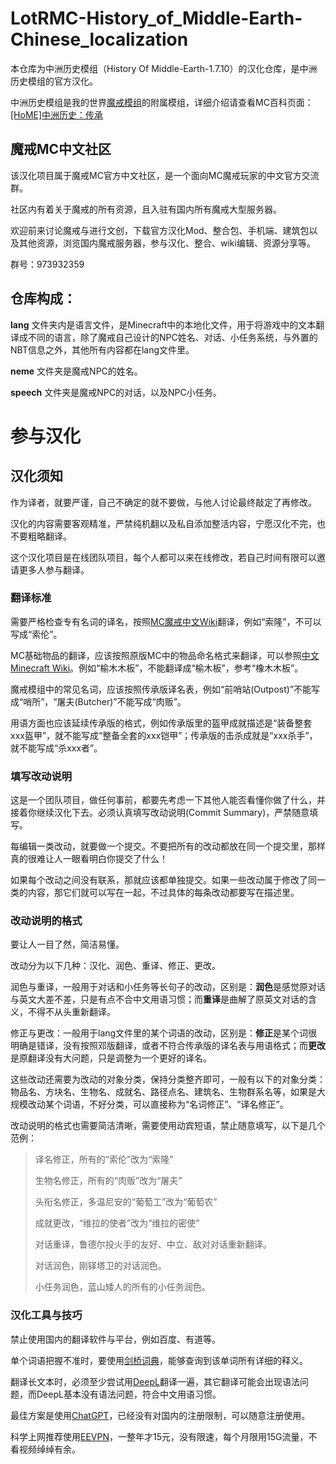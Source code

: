 # LotRMC-History_of_Middle-Earth-Chinese_localization

本仓库为中洲历史模组（History Of Middle-Earth-1.7.10）的汉化仓库，是中洲历史模组的官方汉化。

中洲历史模组是我的世界[魔戒模组](https://www.mcmod.cn/class/211.html)的附属模组，详细介绍请查看MC百科页面：[[HoME]中洲历史：传承](https://www.mcmod.cn/class/12119.html)

## 魔戒MC中文社区
该汉化项目属于魔戒MC官方中文社区，是一个面向MC魔戒玩家的中文官方交流群。

社区内有着关于魔戒的所有资源，且入驻有国内所有魔戒大型服务器。

欢迎前来讨论魔戒与进行文创，下载官方汉化Mod、整合包、手机端、建筑包以及其他资源，浏览国内魔戒服务器，参与汉化、整合、wiki编辑、资源分享等。

群号：973932359

## 仓库构成：
**lang** 文件夹内是语言文件，是Minecraft中的本地化文件，用于将游戏中的文本翻译成不同的语言，除了魔戒自己设计的NPC姓名、对话、小任务系统，与外置的NBT信息之外，其他所有内容都在lang文件里。

**neme** 文件夹是魔戒NPC的姓名。

**speech** 文件夹是魔戒NPC的对话，以及NPC小任务。

# 参与汉化
## 汉化须知
作为译者，就要严谨，自己不确定的就不要做，与他人讨论最终敲定了再修改。

汉化的内容需要客观精准，严禁纯机翻以及私自添加整活内容，宁愿汉化不完，也不要粗略翻译。

这个汉化项目是在线团队项目，每个人都可以来在线修改，若自己时间有限可以邀请更多人参与翻译。

### 翻译标准
需要严格检查专有名词的译名，按照[MC魔戒中文Wiki](https://lotrmc.huijiwiki.com/wiki/%E9%A6%96%E9%A1%B5)翻译，例如“索隆”，不可以写成“索伦”。

MC基础物品的翻译，应该按照原版MC中的物品命名格式来翻译，可以参照[中文Minecraft Wiki](https://zh.minecraft.wiki/)。例如“榆木木板”，不能翻译成“榆木板”，参考“橡木木板”。

魔戒模组中的常见名词，应该按照传承版译名表，例如“前哨站(Outpost)”不能写成“哨所”，“屠夫(Butcher)”不能写成“肉贩”。

用语方面也应该延续传承版的格式，例如传承版里的盔甲成就描述是“装备整套xxx盔甲”，就不能写成“整备全套的xxx铠甲”；传承版的击杀成就是“xxx杀手”，就不能写成“杀xxx者”。

### 填写改动说明
这是一个团队项目，做任何事前，都要先考虑一下其他人能否看懂你做了什么，并接着你继续汉化下去。必须认真填写改动说明(Commit Summary)，严禁随意填写。

每编辑一类改动，就要做一个提交。不要把所有的改动都放在同一个提交里，那样真的很难让人一眼看明白你提交了什么！

如果每个改动之间没有联系，那就应该都单独提交。如果一些改动属于修改了同一类的内容，那它们就可以写在一起，不过具体的每条改动都要写在描述里。

### 改动说明的格式
要让人一目了然，简洁易懂。

改动分为以下几种：汉化、润色、重译、修正、更改。

润色与重译，一般用于对话和小任务等长句子的改动，区别是：**润色**是感觉原对话与英文大差不差，只是有点不合中文用语习惯；而**重译**是曲解了原英文对话的含义，不得不从头重新翻译。

修正与更改：一般用于lang文件里的某个词语的改动，区别是：**修正**是某个词很明确是错译，没有按照邓版翻译，或者不符合传承版的译名表与用语格式；而**更改**是原翻译没有大问题，只是调整为一个更好的译名。

这些改动还需要为改动的对象分类，保持分类整齐即可，一般有以下的对象分类：物品名、方块名、生物名、成就名、路径点名、建筑名、生物群系名等，如果是大规模改动某个词语，不好分类，可以直接称为“名词修正”、“译名修正”。

改动说明的格式也需要简洁清晰，需要使用动宾短语，禁止随意填写，以下是几个范例：

>译名修正，所有的“索伦”改为“索隆”
>
>生物名修正，所有的“肉贩”改为“屠夫”
>
>头衔名修正，多温尼安的“葡萄工”改为“葡萄农”
>
>成就更改，“维拉的使者”改为“维拉的密使”
>
>对话重译，鲁德尔投火手的友好、中立、敌对对话重新翻译。
>
>对话润色，刚铎塔卫的对话润色。
>
>小任务润色，蓝山矮人的所有的小任务润色。

### 汉化工具与技巧
禁止使用国内的翻译软件与平台，例如百度、有道等。

单个词语把握不准时，要使用[剑桥词典](https://dictionary.cambridge.org/zhs/)，能够查询到该单词所有详细的释义。

翻译长文本时，必须至少尝试用[DeepL](https://www.deepl.com/translator)翻译一遍，其它翻译可能会出现语法问题，而DeepL基本没有语法问题，符合中文用语习惯。

最佳方案是使用[ChatGPT](https://chat.openai.com/chat)，已经没有对国内的注册限制，可以随意注册使用。

科学上网推荐使用[EEVPN](https://www.55jiasu.com)，一整年才15元，没有限速，每个月限用15G流量，不看视频绰绰有余。
